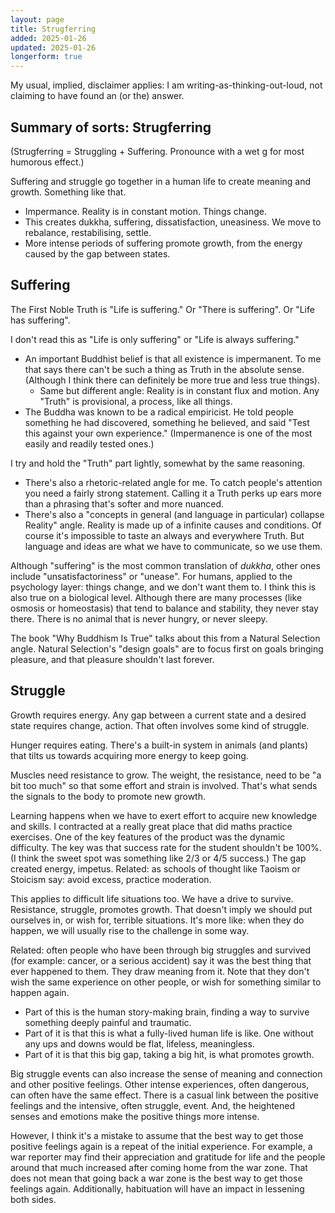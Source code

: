 ```yaml
---
layout: page
title: Strugferring
added: 2025-01-26
updated: 2025-01-26
longerform: true
---
```


<div class="boxout">My usual, implied, disclaimer applies: I am writing-as-thinking-out-loud, not claiming to have found an (or the) answer.</div>

## Summary of sorts: Strugferring

(Strugferring = Struggling + Suffering. Pronounce with a wet g for most humorous effect.)

Suffering and struggle go together in a human life to create meaning and growth. Something like that.

- Impermance. Reality is in constant motion. Things change.
- This creates dukkha, suffering, dissatisfaction, uneasiness. We move to rebalance, restabilising, settle.
- More intense periods of suffering promote growth, from the energy caused by the gap between states.

## Suffering

The First Noble Truth is "Life is suffering." Or "There is suffering". Or "Life has suffering".

I don't read this as "Life is only suffering" or "Life is always suffering."

- An important Buddhist belief is that all existence is impermanent. To me that says there can't be such a thing as Truth in the absolute sense. (Although I think there can definitely be more true and less true things).
    - Same but different angle: Reality is in constant flux and motion. Any "Truth" is provisional, a process, like all things.
- The Buddha was known to be a radical empiricist. He told people something he had discovered, something he believed, and said "Test this against your own experience." (Impermanence is one of the most easily and readily tested ones.)

I try and hold the "Truth" part lightly, somewhat by the same reasoning.

- There's also a rhetoric-related angle for me. To catch people's attention you need a fairly strong statement. Calling it a Truth perks up ears more than a phrasing that's softer and more nuanced.
- There's also a "concepts in general (and language in particular) collapse Reality" angle. Reality is made up of a infinite causes and conditions. Of course it's impossible to taste an always and everywhere Truth. But language and ideas are what we have to communicate, so we use them.

Although "suffering" is the most common translation of *dukkha*, other ones include "unsatisfactoriness" or "unease". For humans, applied to the psychology layer: things change, and we don't want them to. I think this is also true on a biological level. Although there are many processes (like osmosis or homeostasis) that tend to balance and stability, they never stay there. There is no animal that is never hungry, or never sleepy.

The book "Why Buddhism Is True" talks about this from a Natural Selection angle. Natural Selection's "design goals" are to focus first on goals bringing pleasure, and that pleasure shouldn't last forever.

## Struggle

Growth requires energy. Any gap between a current state and a desired state requires change, action. That often involves some kind of struggle.

Hunger requires eating. There's a built-in system in animals (and plants) that tilts us towards acquiring more energy to keep going.

Muscles need resistance to grow. The weight, the resistance, need to be "a bit too much" so that some effort and strain is involved. That's what sends the signals to the body to promote new growth.

Learning happens when we have to exert effort to acquire new knowledge and skills. I contracted at a really great place that did maths practice exercises. One of the key features of the product was the dynamic difficulty. The key was that success rate for the student shouldn't be 100%. (I think the sweet spot was something like 2/3 or 4/5 success.) The gap created energy, impetus. Related: as schools of thought like Taoism or Stoicism say: avoid excess, practice moderation.

This applies to difficult life situations too. We have a drive to survive. Resistance, struggle, promotes growth. That doesn't imply we should put ourselves in, or wish for, terrible situations. It's more like: when they do happen, we will usually rise to the challenge in some way. 

Related: often people who have been through big struggles and survived (for example: cancer, or a serious accident) say it was the best thing that ever happened to them. They draw meaning from it. Note that they don't wish the same experience on other people, or wish for something similar to happen again.

- Part of this is the human story-making brain, finding a way to survive something deeply painful and traumatic.
- Part of it is that this is what a fully-lived human life is like. One without any ups and downs would be flat, lifeless, meaningless.
- Part of it is that this big gap, taking a big hit, is what promotes growth.

Big struggle events can also increase the sense of meaning and connection and other positive feelings. Other intense experiences, often dangerous, can often have the same effect. There is a casual link between the positive feelings and the intensive, often struggle, event. And, the heightened senses and emotions make the positive things more intense.

However, I think it's a mistake to assume that the best way to get those positive feelings again is a repeat of the initial experience. For example, a war reporter may find their appreciation and gratitude for life and the people around that much increased after coming home from the war zone. That does not mean that going back a war zone is the best way to get those feelings again. Additionally, habituation will have an impact in lessening both sides.
